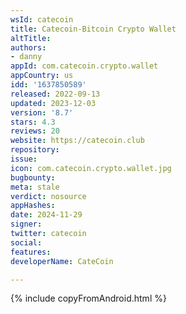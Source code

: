 ```yaml
---
wsId: catecoin
title: Catecoin-Bitcoin Crypto Wallet
altTitle: 
authors:
- danny
appId: com.catecoin.crypto.wallet
appCountry: us
idd: '1637850589'
released: 2022-09-13
updated: 2023-12-03
version: '8.7'
stars: 4.3
reviews: 20
website: https://catecoin.club
repository: 
issue: 
icon: com.catecoin.crypto.wallet.jpg
bugbounty: 
meta: stale
verdict: nosource
appHashes: 
date: 2024-11-29
signer: 
twitter: catecoin
social: 
features: 
developerName: CateCoin

---
```


{% include copyFromAndroid.html %}
